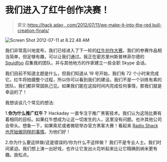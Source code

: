 # 我们进入了红牛创作决赛！

> 原文:[https://hack aday . com/2012/07/11/we-make-it-into-the-red bull-creation-finals/](https://hackaday.com/2012/07/11/we-made-it-into-the-redbull-creation-finals/)

![](../Images/768b309318a2fa760e01384a0b54baf3.png "Screen Shot 2012-07-11 at 8.22.48 AM")

我们非常高兴地宣布，我们已经进入了下一轮的[红牛创作大赛](http://creation.redbullusa.com/#/?page=Hackaday)。我们的参赛作品相当简单，但足够有趣，可以让我们通过。我正在密苏里州斯普林菲尔德的 [Squidfoo](http://www.squidfoo.com) 召集我的团队，并与其他地方的作家建立一些全职 Skype 会话。

我们目前不知道主题是什么，但我们知道从 19 号开始，我们有 72 个小时来完成它。红牛将拍摄整个过程，所以你可以看到我们的建设。我们不是一个训练有素的团队，我们都非常固执己见。如果我们能在这段时间内完成任何事情，那我们就是幸运的了！

我想谈谈几个常见的想法:

1.**你为什么推广红牛？**
Hackaday 一直专注于推广黑客技术。我们认为这场比赛有着相同的目标。如果红牛想成为让这一切发生的人，这里没有问题。也许其他公司会带头。想象一下，如果索尼或者微软举办官方黑客大赛！看起来 [Radio Shack 也开始做同样的事情](http://www.popmechnow.com/radioshack/)。为他们好！

2.你为什么要这样做/这是错误的/你为什么不这样做？
我们不是专业人士。我们时间紧迫。我们想上演一出好戏，也许让它发出火花听起来比让它精确到纳米更有趣。放松点。